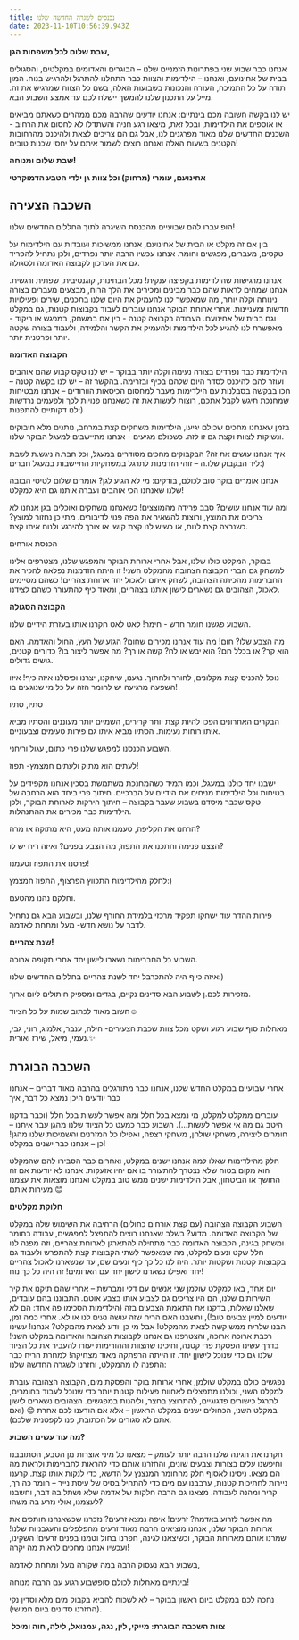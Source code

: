 ```yaml
---
title: נכנסים לשגרה החדשה שלנו
date: 2023-11-10T10:56:39.943Z
---
```

**שבת שלום לכל משפחות הגן,**

אנחנו כבר שבוע שני בפתרונות הזמניים שלנו – הבוגרים והאדומים במקלטים, והסגולים בבית של אחינועם, ואנחנו – הילדימות והצוות כבר התחלנו להתרגל ולהרגיש בנוח. המון תודה על כל התמיכה, העזרה והנכונות בשבועות האלה, בשם כל הצוות שמרגיש את זה. מייל על התכנון שלנו להמשך יישלח לכם עד אמצע השבוע הבא.

יש לנו בקשה חשובה מכם בינתיים: אנחנו יודעים שהרבה מכם ממהרים כשאתם מביאים או אוספים את הילדימות, ובכל זאת, מיצאו רגע חניה והשתדלו לא לחסום את הרחוב - השכנים החדשים שלנו מאוד מפרגנים לנו, אבל גם הם צריכים לצאת ולהיכנס מהרחובות הקטנים בשעות האלה ואנחנו רוצים לשמור איתם על יחסי שכנות טובים!

**שבת שלום ומנוחה!**

**אחינועם, עומרי (מרחוק) וכל צוות גן ילדי הטבע הדמוקרטי**

## **השכבה הצעירה**

הופ עברו להם שבועיים מהכנסת השיגרה לתוך החללים החדשים שלנו!

בין אם זה מקלט או הבית של אחינועם, אנחנו ממשיכות ועובדות עם הילדימות על טקסים, מעברים, מפגשים וחומר. אנחנו עכשיו הרבה יותר נפרדים, ולכן נתחיל להפריד גם את העדכון לקבוצה האדומה ולסגולה.

אנחנו מרגישות שהילדימות בקפיצה ענקית! מכל הבחינות, קוגנטיבית, שפתית ורגשית. אנחנו שמחים לראות שהם כבר מבינים ומכירים את הלך הרוח, מבצעים מעברים בצורה נינוחה וקלה יותר, מה שמאפשר לנו להעמיק את היום שלנו בתכנים, שירים ופעילויות חדשות ומעניינות. אחרי ארוחת הבוקר אנחנו עוברים לעבוד בקבוצות קטנות, גם במקלט וגם בבית של אחינועם. העבודה בקבוצה קטנה - בין אם במשחק, במפגש או ריקוד - מאפשרת לנו להגיע לכל הילדימות ולהעמיק את הקשר והלמידה, ולעבוד בצורה שקטה יותר ופרטנית יותר.

**הקבוצה האדומה**

הילדימות כבר נפרדים בצורה נעימה וקלה יותר בבוקר – יש לנו טקס קבוע שהם אוהבים ועוזר להם להיכנס לסדר היום שלהם בכיף ובזרימה. בהקשר זה – יש לנו בקשה קטנה – חכו בבקשה בסבלנות עם הילדימות מעבר למחסום הכיסאות הוורודים – אנחנו מבטיחות שמחנכת תיגש לקבל אתכם, רוצות לעשות את זה כשאנחנו פנויות לכך ולפעמים נרדשות לנו דקותיים להתפנות:)

בזמן שאנחנו מחכים שכולם יגיעו, הילדימות משחקים קצת במרחב, נותנים מלא חיבוקים ונשיקות לצוות וקצת גם זו לזה. כשכולם מגיעים - אנחנו מתיישבים למעגל הבוקר שלנו.

איך אנחנו עושים את זה? הבקבוקים מחכים מסודרים במעגל, וכל חבר.ה ניגש.ת לשבת ליד הבקבוק שלו.ה – זוהי הזדמנות לתרגל במשחקיות התיישבות במעגל חברים:)

אנחנו אומרים בוקר טוב לכולם, בודקים: מי לא הגיע לגן? אומרים שלום לטיטי הבובה שלנו שאנחנו הכי אוהבים ועברה איתנו גם היא למקלט!

ומה עוד אנחנו עושים? סבב פרידה מהמוצצים! כשאנחנו משחקים ואוכלים בגן אנחנו לא צריכים את המוצץ, ורוצות להשאיר את הפה פנוי לדיבורים. מתי כן נחזור למוצץ? כשנרצה קצת לנוח, או כשיש לנו קצת קושי או צורך להירגע ולנוח איתו קצת.

הכנסת אורחים

בבוקר, המקלט כולו שלנו, אבל אחרי ארוחת הבוקר והמפגש שלנו, מצטרפים אלינו למשחק גם חברי הקבוצה הצהובה מהמקלט השני! זו היתה הזדמנות נפלאה להכיר את החברימות מהכיתה הצהובה, לשחק איתם ולאכול יחד ארוחת צהריים! כשהם מסיימים לאכול, הצהובים גם נשארים לישון איתנו בצהריים, ומאוד כיף להתעורר כשהם לצידנו.

**הקבוצה הסגולה**

השבוע פגשנו חומר חדש - חימר! לאט לאט חקרנו אותו בעזרת הידיים שלנו.

מה הצבע שלו? חום! מה עוד אנחנו מכירים שחום? הגזע של העץ, החול והאדמה. האם הוא קר? או בכלל חם? הוא יבש או לח? קשה או רך? מה אפשר ליצור בו? כדורים קטנים, גושים גדולים.

נוכל להכניס קצת מקלונים, לחורר ולחתוך. נגענו, שיחקנו, יצרנו ופיסלנו איזה כיף! איזו השפעה מרגיעה יש לחומר הזה על כל מי שנוגעים בו!

סתיו, סתיו

הבקרים האחרונים הפכו להיות קצת יותר קרירים, השמיים יותר מעוננים והסתיו מביא איתו רוחות נעימות. הסתיו מביא איתו גם פירות טעימים וצבעוניים.

השבוע הכנסנו למפגש שלנו פרי כתום, עגול וריחני.

לעתים הוא מתוק ולעתים חמצמץ- תפוז!

ישבנו יחד כולנו במעגל, וכמו תמיד כשהמחנכת משתמשת בסכין אנחנו מקפידים על בטיחות וכל הילדימות מניחים את הידיים על הברכיים. חיתוך פרי ביחד הוא הרחבה של טקס שכבר מיסדנו בשבוע שעבר בקבוצה – חיתוך הירקות לארוחת הבוקר, ולכן הילדימות כבר מכירים את ההתנהלות.

הרחנו את הקליפה, טעמנו אותה מעט, היא מתוקה או מרה?

הצצנו פנימה וחתכנו את התפוז, מה הצבע בפנים? ואיזה ריח יש לו?

פרסנו את התפוז וטעמנו!

לחלק מהילדימות התכווץ הפרצוף, התפוז חמצמץ:)

וחלקם נהנו מהטעם.

פירות ההדר עוד ישחקו תפקיד מרכזי בלמידת החורף שלנו, ובשבוע הבא גם נתחיל לדבר על נושא חדש- מעל ומתחת לאדמה.

**שנת צהריים!**

השבוע כל החברימות נשארו לישון יחד אחרי תקופה ארוכה.

איזה כייף היה להתכרבל יחד לשנת צהריים בחללים החדשים שלנו:)

מזכירות לכם.ן לשבוע הבא סדינים נקיים, בגדים ומספיק חיתולים ליום ארוך.

חשוב מאוד לכתוב שמות על כל הציוד☺

מאחלות סוף שבוע רגוע ושקט מכל צוות שכבת הצעירים- הילה, ענבר, אלמוג, רוני, גבי, נעמי, מיאל, שירז ואורית.✨

## **השכבה הבוגרת**

אחרי שבועיים במקלט החדש שלנו, אנחנו כבר מתורגלים בהרבה מאוד דברים – אנחנו כבר יודעים היכן נמצא כל דבר, איך

עוברים ממקלט למקלט, מי נמצא בכל חלל ומה אפשר לעשות בכל חלל (וכבר בדקנו היטב גם מה אי אפשר לעשות...). השבוע כבר כמעט כל הציוד שלנו מהגן עבר איתנו – חומרים ליצירה, משחקי שולחן, משחקי רצפה, ואפילו כל המזרנים והשמיכות שלנו מהגן! כן – אנחנו כבר ישנים במקלט!

חלק מהילדימות שאלו למה אנחנו ישנים במקלט, ואחרים כבר הסבירו להם שהמקלט הוא מקום בטוח שלא נצטרך להתעורר בו אם יהיו אזעקות. אנחנו לא יודעות אם זה החושך או הביטחון, אבל הילדימות ישנים ממש טוב במקלט ואנחנו מוצאות את עצמנו מעירות אותם 😊

**חלוקת מקלטים**

השבוע הקבוצה הצהובה (עם קצת אורחים כחולים) הרחיבה את השימוש שלה במקלט של הקבוצה האדומה. מדוע? בשלב שאנחנו רוצים להתפצל למפגשים, עבודה בחומר ומשחק בגינה, הקבוצה האדומה כבר מתחילה להתארגן לארוחת צהריים, וזה מפנה לנו חלל שקט ונעים למקלט, מה שמאפשר לשתי הקבוצות קצת להתפרש ולעבוד גם בקבוצות קטנות ושקטות יותר. היה לנו כל כך כיף ונעים שם, עד שנשארנו לאכול צהריים יחד ואפילו נשארנו לישון יחד עם האדומים! זה היה כל כך נוח!

יום אחד, באו למקלט שולמן שני אנשים עם דלי ומברשת – אחרי שהם תיקנו את קיר השירותים שלנו, הם היו צריכים גם לצבוע אותו בצבע אוטם. התבוננו בהם עובדים, שאלנו שאלות, בדקנו את התאמת הצבעים בזה (הילדימות הסכימו פה אחד: הם לא יודעים למיין צבעים טוב!), וחשבנו האם הריח שזה עושה נעים לנו או לא. אחרי כמה זמן, הבנו שלריח ממש קשה לצאת מהמקלט! אבל מי כן יודע לצאת מהמקלט? אנחנו! עשינו רכבת ארוכה ארוכה, והצטרפנו גם אנחנו לקבוצות הצהובה והאדומה במקלט השני! בדרך עשינו הפסקת פרי קטנה, וחיכינו שהצוות וההורימות יעזרו להעביר את כל הציוד שלנו גם כדי שנוכל לישוןן יחד. זו הייתה הרפתקה מאוד מצחיקה! למחרת הריח כבר התפנה לו מהמקלט, וחזרנו לשגרה החדשה שלנו:

נפגשים כולם במקלט שולמן, אחרי ארוחת בוקר והפסקת מים, הקבוצה הצהובה עוברת למקלט השני, וכולנו מתפצלים לאחוות פעילות קטנות יותר כדי שנוכל לעבוד בחומרים, לתרגל כישורים פדגוגיים, להתרוצץ בחצר, וליהנות במפגשים. הצהובים נשארים לישון במקלט השני, הכחולים ישנים במקלט הראשון – אלא אם הודענו לכם אחרת 😊 (ואם אתם לא סגורים על הכתובת, פנו לקפטנית שלכם).

**מה עוד עשינו השבוע?**

חקרנו את הגינה שלנו הרבה יותר לעומק – מצאנו כל מיני אוצרות מן הטבע, הסתובבנו וחיפשנו עלים בצורות וצבעים שונים, והחזרנו אותם כדי להראות לחברימות ולראות מה הם מצאו. ניסינו לאסוף חלק מהחומר המנצנץ על הדשא, כדי לנקות אותו קצת. קרענו ניירות לחתיכות קטנות, ערבבנו עם מים כדי להתחיל בסיס של עיסת נייר – חומר כה רך, קריר ומהנה לעבודה. מצאנו גם הרבה חלקות של אדמה שלא נשתל בה דבר, וחשבנו לעצמנו, אולי נזרע בה משהו?

מה אפשר לזרוע באדמה? זרעים! איפה נמצא זרעים? נזכרנו שכשאנחנו חותכים את ארוחת הבוקר שלנו, אנחנו מוציאים הרבה מאוד זרעים מהפלפלים והעגבניות שלנו! שמרנו אותם מארוחת הבוקר, וכשיצאנו לגינה, חפרנו בחול וטמנו בפנים זרעים! השקינו, ועכשיו אנחנו מחכים לראות מה יקרה!

בשבוע הבא נעסוק הרבה במה שקורה מעל ומתחת לאדמה,

בינתיים מאחלות לכולם סופשבוע רגוע עם הרבה מנוחה!

נחכה לכם במקלט ביום ראשון בבוקר – לא לשכוח להביא בקבוק מים מלא וסדין נקי (החזרנו סדינים ביום חמישי).

 **צוות השכבה הבוגרת: מייקי, לין, נגה, עמנואל, לילה, חוה ומיכל**